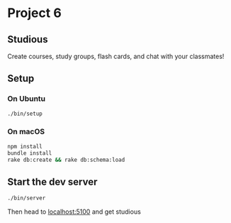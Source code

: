 # Project 6
## Studious

Create courses, study groups, flash cards, and chat with your classmates!

## Setup

### On Ubuntu
```bash
./bin/setup
```

### On macOS
```bash
npm install
bundle install
rake db:create && rake db:schema:load
```

## Start the dev server
```bash
./bin/server
```

Then head to [localhost:5100](http://localhost:5100) and get studious
